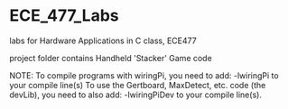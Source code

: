 # ECE_477_Labs
labs for Hardware Applications in C class, ECE477

project folder contains Handheld 'Stacker' Game code













NOTE: To compile programs with wiringPi, you need to add:
    -lwiringPi
  to your compile line(s) To use the Gertboard, MaxDetect, etc.
  code (the devLib), you need to also add:
    -lwiringPiDev
  to your compile line(s).
